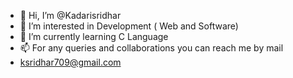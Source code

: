 - 👋 Hi, I’m @Kadarisridhar
- 👀 I’m interested in Development ( Web and Software) 
- 🌱 I’m currently learning C Language
- 📫 For any queries and collaborations you can reach me by mail
- ksridhar709@gmail.com

<!---
Kadarisridhar/Kadarisridhar is a ✨ special ✨ repository because its `README.md` (this file) appears on your GitHub profile.
You can click the Preview link to take a look at your changes.
--->
